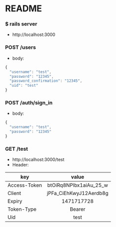 # README

### $ rails server
* http://localhost:3000

### POST /users
* body: 
```js
{
  "username": "test",
  "password": "12345",
  "password_confirmation": "12345",
  "uid": "test"
}
```

### POST /auth/sign_in
* body: 
```js
{
  "username": "test",
  "password": "12345"
}
```

### GET /test
* http://localhost:3000/test
* Header:

| key           | value                  |
| ------------- |:----------------------:|
| Access-Token  | btOiRq8NPlbx1aiAu_25_w |
| Client        | jPFa_CiEhKwyJ12Aerdb8g |
| Expiry        | 1471717728             |
| Token-Type    | Bearer                 |
| Uid           | test                   |
